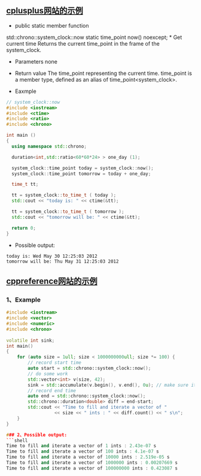 ## [cplusplus网站的示例](http://www.cplusplus.com/reference/chrono/system_clock/now/)
* public static member function
<chrono>
std::chrono::system_clock::now
static time_point now() noexcept;
* Get current time
Returns the current time_point in the frame of the system_clock.

* Parameters
none

* Return value
The time_point representing the current time.
time_point is a member type, defined as an alias of time_point<system_clock>.

* Eaxmple
```cpp
// system_clock::now
#include <iostream>
#include <ctime>
#include <ratio>
#include <chrono>

int main ()
{
  using namespace std::chrono;

  duration<int,std::ratio<60*60*24> > one_day (1);

  system_clock::time_point today = system_clock::now();
  system_clock::time_point tomorrow = today + one_day;

  time_t tt;

  tt = system_clock::to_time_t ( today );
  std::cout << "today is: " << ctime(&tt);

  tt = system_clock::to_time_t ( tomorrow );
  std::cout << "tomorrow will be: " << ctime(&tt);

  return 0;
}
```

* Possible output:
```shell
today is: Wed May 30 12:25:03 2012
tomorrow will be: Thu May 31 12:25:03 2012
```
## [cppreference网站的示例](https://en.cppreference.com/w/cpp/chrono/system_clock/now)
### 1、Example
```cpp
#include <iostream>
#include <vector>
#include <numeric>
#include <chrono>
 
volatile int sink;
int main()
{
    for (auto size = 1ull; size < 1000000000ull; size *= 100) {
        // record start time
        auto start = std::chrono::system_clock::now();
        // do some work
        std::vector<int> v(size, 42);
        sink = std::accumulate(v.begin(), v.end(), 0u); // make sure it's a side effect
        // record end time
        auto end = std::chrono::system_clock::now();
        std::chrono::duration<double> diff = end-start;
        std::cout << "Time to fill and iterate a vector of " 
                  << size << " ints : " << diff.count() << " s\n";
    }
}

### 2、Possible output:
```shell
Time to fill and iterate a vector of 1 ints : 2.43e-07 s
Time to fill and iterate a vector of 100 ints : 4.1e-07 s
Time to fill and iterate a vector of 10000 ints : 2.519e-05 s
Time to fill and iterate a vector of 1000000 ints : 0.00207669 s
Time to fill and iterate a vector of 100000000 ints : 0.423087 s
```
